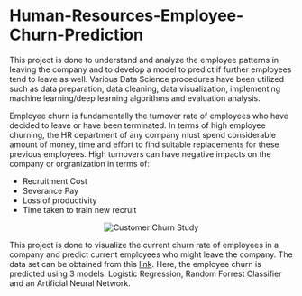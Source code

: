 # Human-Resources-Employee-Churn-Prediction
This project is done to understand and analyze the employee patterns in leaving the company and to develop a model to predict if further employees tend to leave as well. Various Data Science procedures have been utilized such as data preparation, data cleaning, data visualization, implementing machine learning/deep learning algorithms and evaluation analysis.

Employee churn is fundamentally the turnover rate of employees who have decided to leave or have been terminated. In terms of high employee churning, the HR department of any company must spend considerable amount of money, time and effort to find suitable replacements for these previous employees. High turnovers can have negative impacts on the company or orgranization in terms of:
*  Recruitment Cost
*  Severance Pay
*  Loss of productivity
*  Time taken to train new recruit
<p align="center">
   <img alt="Customer Churn Study" title="Employee Churn Visual" src="https://s16353.pcdn.co/wp-content/uploads/2018/06/Churn.png">
</p>

This project is done to visualize the current churn rate of employees in a company and predict current employees who might leave the company. The data set can be obtained from this [link](https://www.kaggle.com/pavansubhasht/ibm-hr-analytics-attrition-dataset). Here, the employee churn is predicted using 3 models: Logistic Regression, Random Forrest Classifier and an Artificial Neural Network.
